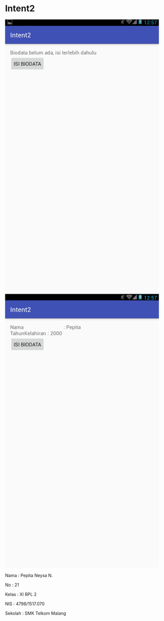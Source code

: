 # Intent2

![ScreenShot](https://github.com/pepitan/Intent2/blob/master/Screenshot_2017-01-29-12-57-52.png)
![ScreenShot](https://github.com/pepitan/Intent2/blob/master/Screenshot_2017-01-29-12-57-47.png)

Nama : Pepita Neysa N.

No : 21

Kelas : XI RPL 2

NIS : 4798/1517.070

Sekolah : SMK Telkom Malang
